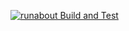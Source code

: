 [![runabout Build and Test](https://github.com/picardrulez/runabout/actions/workflows/go.yml/badge.svg)](https://github.com/picardrulez/runabout/actions/workflows/go.yml)

